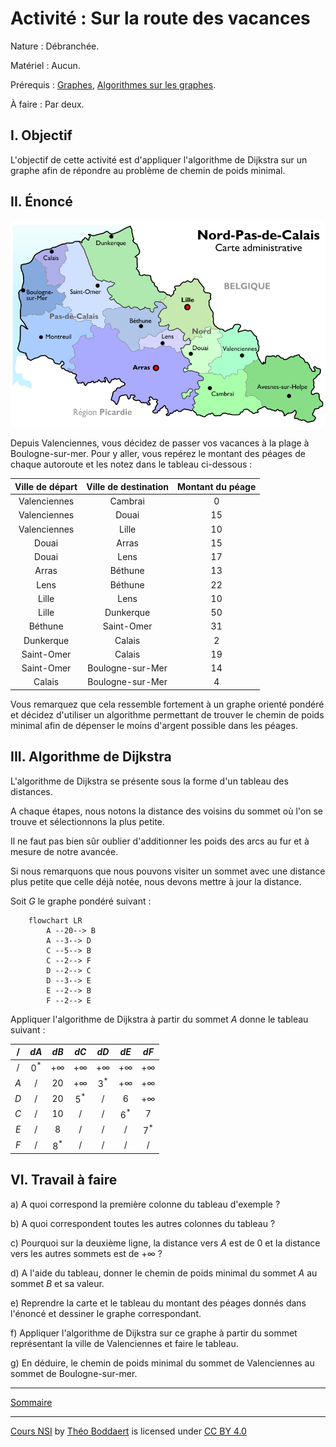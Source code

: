 # Activité : Sur la route des vacances

Nature : Débranchée.

Matériel : Aucun.

Prérequis : [Graphes](./Graphes.md), [Algorithmes sur les graphes](./Algorithmes_sur_les_graphes.md).

À faire : Par deux.

## I. Objectif

L'objectif de cette activité est d'appliquer l'algorithme de Dijkstra sur un graphe afin de répondre au problème de chemin de poids minimal.

## II. Énoncé

![image](./img/npdc.png)

Depuis Valenciennes, vous décidez de passer vos vacances à la plage à Boulogne-sur-mer. Pour y aller, vous repérez le montant des péages de chaque autoroute et les notez dans le tableau ci-dessous :

| Ville de départ | Ville de destination | Montant du péage |
| :---: | :---: | :---: |
| Valenciennes | Cambrai | $0$ |
| Valenciennes | Douai | $15$ |
| Valenciennes | Lille | $10$ |
| Douai | Arras | $15$ |
| Douai | Lens | $17$ |
| Arras | Béthune | $13$ |
| Lens | Béthune | $22$ |
| Lille | Lens | $10$ |
| Lille | Dunkerque | $50$ |
| Béthune | Saint-Omer | $31$ |
| Dunkerque | Calais | $2$ |
| Saint-Omer | Calais | $19$ |
| Saint-Omer | Boulogne-sur-Mer | $14$ |
| Calais | Boulogne-sur-Mer | $4$ |

Vous remarquez que cela ressemble fortement à un graphe orienté pondéré et décidez d'utiliser un algorithme permettant de trouver le chemin de poids minimal afin de dépenser le moins d'argent possible dans les péages.

## III. Algorithme de Dijkstra

L'algorithme de Dijkstra se présente sous la forme d'un tableau des distances.

A chaque étapes, nous notons la distance des voisins du sommet où l'on se trouve et sélectionnons la plus petite.

Il ne faut pas bien sûr oublier d'additionner les poids des arcs au fur et à mesure de notre avancée.

Si nous remarquons que nous pouvons visiter un sommet avec une distance plus petite que celle déjà notée, nous devons mettre à jour la distance.

Soit $G$ le graphe pondéré suivant :

```mermaid
    flowchart LR
        A --20--> B
        A --3--> D
        C --5--> B
        C --2--> F
        D --2--> C
        D --3--> E
        E --2--> B
        F --2--> E
```

Appliquer l'algorithme de Dijkstra à partir du sommet $A$ donne le tableau suivant :

| / | $dA$ | $dB$ | $dC$ | $dD$ | $dE$ | $dF$ |
| :---: | :---: | :---: | :---: | :---: | :---: | :---: |
| / | $0^*$ | $+\infty$ | $+\infty$ | $+\infty$ | $+\infty$ | $+\infty$ |
| $A$ | / | $20$ | $+\infty$ | $3^*$ | $+\infty$ |$+\infty$ |$+\infty$ |
| $D$ | / | $20$ | $5^*$ | / | $6$ | $+\infty$ |
| $C$ | / | $10$ | / | / | $6^*$ | $7$ |
| $E$ | / | $8$ | / | / | / | $7^*$ |
| $F$ | / | $8^*$ | / | / | / | / |


## VI. Travail à faire

a) A quoi correspond la première colonne du tableau d'exemple ?

b) A quoi correspondent toutes les autres colonnes du tableau ?

c) Pourquoi sur la deuxième ligne, la distance vers $A$ est de $0$ et la distance vers les autres sommets est de $+\infty$ ?

d) A l'aide du tableau, donner le chemin de poids minimal du sommet $A$ au sommet $B$ et sa valeur.

e) Reprendre la carte et le tableau du montant des péages donnés dans l'énoncé et dessiner le graphe correspondant.

f) Appliquer l'algorithme de Dijkstra sur ce graphe à partir du sommet représentant la ville de Valenciennes et faire le tableau.

g) En déduire, le chemin de poids minimal du sommet de Valenciennes au sommet de Boulogne-sur-mer.

___________________

[Sommaire](./../../README.md)

___________

<p xmlns:cc="http://creativecommons.org/ns#" xmlns:dct="http://purl.org/dc/terms/"><a property="dct:title" rel="cc:attributionURL" href="https://github.com/boddaert/nsi">Cours NSI</a> by <a rel="cc:attributionURL dct:creator" property="cc:attributionName" href="https://github.com/boddaert">Théo Boddaert</a> is licensed under <a href="https://creativecommons.org/licenses/by/4.0/?ref=chooser-v1" target="_blank" rel="license noopener noreferrer" style="display:inline-block;">CC BY 4.0</a>  <img style="height:22px!important;margin-left:3px;vertical-align:text-bottom;" src="https://mirrors.creativecommons.org/presskit/icons/cc.svg?ref=chooser-v1" alt="">  <img style="height:22px!important;margin-left:3px;vertical-align:text-bottom;" src="https://mirrors.creativecommons.org/presskit/icons/by.svg?ref=chooser-v1" alt=""></p> 
